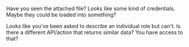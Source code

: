 Have you seen the attached file? Looks like some kind of credentials. Maybe they could be loaded into something?

Looks like you've been asked to describe an individual role but can't. Is there a different API/action that returns similar data? You have access to that?